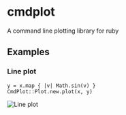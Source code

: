 # cmdplot
A command line plotting library for ruby

## Examples

### Line plot

```x = (1..100).map { |v| v / 100.0 * 6.3 }
y = x.map { |v| Math.sin(v) }
CmdPlot::Plot.new.plot(x, y)
```
![Line plot](https://github.com/MrBusch/cmdplot/tree/master/examples/lineplot.png "Line plot")
